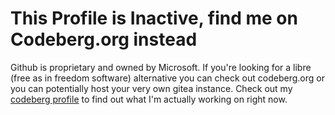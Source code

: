 # This Profile is Inactive, find me on Codeberg.org instead

Github is proprietary and owned by Microsoft. If you're looking for a libre (free as in freedom software) alternative you can check out codeberg.org or you can potentially host your very own gitea instance. Check out my [codeberg profile](https://codeberg.org/petros_katiforis) to find out what I'm actually working on right now.

